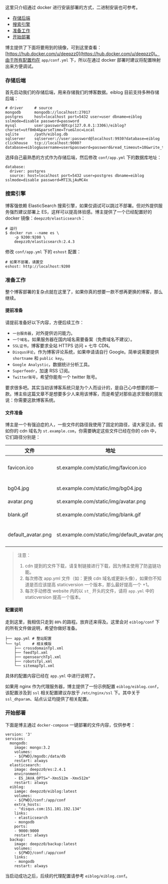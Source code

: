 这里只介绍通过 docker 进行安装部署的方式，二进制安装也可参考。

* [存储后端](#存储后端)
* [搜索引擎](#搜索引擎)
* [准备工作](#准备工作)
* [开始部署](#开始部署)

博主提供了下面将要用到的镜像，可到这里查看：[https://hub.docker.com/u/deepzz0](https://hub.docker.com/u/deepzz0)。由于所有配置均在 `app/conf.yml` 下，所以在通过 docker 部署时建议将配置映射出来方便调试。

### 存储后端

首先启动我们的存储后端，用来存储我们的博客数据。eiblog 目前支持多种存储后端：

```
# driver     # source
mongodb      mongodb://localhost:27017
postgres     host=localhost port=5432 user=user dbname=eiblog sslmode=disable password=password
mysql        user:password@tcp(127.0.0.1:3306)/eiblog?charset=utf8mb4&parseTime=True&loc=Local
sqlite       /path/eiblog.db
sqlserver    sqlserver://user:password@localhost:9930?database=eiblog
clickhouse   tcp://localhost:9000?database=eiblog&username=user&password=password&read_timeout=10&write_timeout=20
```

选择自己最熟悉的方式作为存储后端，然后修改 `conf/app.yml` 下的数据库地址：

```
database:
  driver: postgres
  source: host=localhost port=5432 user=postgres dbname=eiblog sslmode=disable password=MTI3LjAuMC4x
```

### 搜索引擎

博客强依赖 ElasticSearch 搜索引擎，如果仅调试可以跳过不部署。但对外提供服务强烈建议部署上 ES，这样可以提高体验感。博主提供了一个已经配置好的 docker 镜像：`deepzz0/elasticsearch`：

```
# 运行
$ docker run --name es \
    -p 9200:9200 \
    deepzz0/elasticsearch:2.4.3
```

修改 `conf/app.yml` 下的 `eshost` 配置：

```
# 如果不部署，请置空
eshost: http://localhost:9200
```

### 准备工作

整个博客部署的复杂点就在这里了，如果你真的想要一款不想再更换的博客，那么继续。

#### 提前准备

请提前准备好以下内容，方便后续工作：

* `一台服务器`，对外提供访问能力。
* `一个域名`，如果服务器在国内域名需要备案（免费域名不建议）。
* `SSL证书`，博客要求全站 HTTPS 访问 + 七牛 CDN。
* `Disqus评论`，作为博客评论系统，如果申请请自行 Google。简单说需要提供 `shortname` 和 `public key`。
* `Google Analystic`，数据统计分析工具。
* `Superfeedr`，加速 RSS 订阅。
* `Twitter账号`，希望你能有一个 twitter 账号。

要求很多吧。其实当初该博客系统只是为个人而设计的，是自己心中想要的那一款。博主些这篇文章不是想要多少人来用该博客，而是希望对那些追求至极的朋友说：你需要这款博客系统。

#### 文件准备

博主是一个有强迫症的人，一些文件的路径我使用了固定的路径，请大家见谅。假如你的 cdn 域名为 `st.example.com`，你需要确定这些文件已经在你的 cdn 中，它们路径分别是：

| 文件               | 地址                                         | 描述                                                         |
| ------------------ | -------------------------------------------- | ------------------------------------------------------------ |
| favicon.ico        | st.example.com/static/img/favicon.ico        | cdn 名为 `static/img/favicon.ico`。你也可以在代理服务器自行配置，只要通过 example.com/favicon.ico 也是能够访问到。 |
| bg04.jpg           | st.example.com/static/img/bg04.jpg           | cdn 名为 `static/img/bg04.jpg`，首页左侧的大背景图，需要更名请到 website/st_blog.css 修改。 |
| avatar.png         | st.example.com/static/img/avatar.png         | cdn 名为 `static/img/avatar.png`，个人博客头像               |
| blank.gif          | st.example.com/static/img/blank.gif          | cdn 名为 `static/img/blank.gif`，空白图片，复制链接下载 https://st.deepzz.com/static/img/blank.gif。 |
| default_avatar.png | st.example.com/static/img/default_avatar.png | cdn 名为 `static/img/default_avatar.png`，disqus 默认头像图片，复制链接下载 https://st.deepzz.com/static/img/default_avatar.png |

>  注意：
>
> 1. cdn 提到的文件下载，请复制链接进行下载，因为博主使用了防盗链功能。
> 2. 每次修改 app.yml 文件（如：更换 cdn 域名或更新头像），如果你不知道是否应该提高 staticversion 一个版本，那么最好提高一个 +1。
> 3. 每次手动修改 website 内的以 `st_` 开头的文件，请将 `app.yml` 中的 staticversion 提高一个版本。

#### 配置说明

走到这里，我相信只走到 `80%` 的路程。放弃还来得及。这里会对 `eiblog/conf` 下的所有文件做说明，希望你做好准备。

```
├── app.yml # 整站配置
└── tpl     # 相关模版
    ├── crossdomainTpl.xml
    ├── feedTpl.xml
    ├── opensearchTpl.xml
    ├── robotsTpl.xml
    └── sitemapTpl.xml
```

具体的配置内容已经在 `app.yml` 中进行说明了。

如果用 nginx 作为代理服务器，博主提供了一份示例配置 `eiblog/eiblog.conf`，该配置涉及到 `ssl` 相关配置建议存放于 `/etc/nginx/ssl` 下。其中关于 `ssl_dhparam`、站点认证均提供了相关配置。

### 开始部署

下面是博主通过 `docker-compose` 一键部署的文件内容，仅供参考：

```
version: '3'
services:
  mongodb:
    image: mongo:3.2
    volumes:
    - ${PWD}/mgodb:/data/db
    restart: always
  elasticsearch:
    image: deepzz0/es:2.4.1
    environment:
    - ES_JAVA_OPTS="-Xms512m -Xmx512m"
    restart: always
  eiblog:
    iamge: deepzz0/eiblog:latest
    volumes:
    - ${PWD}/conf:/app/conf
    extra_hosts:
    - "disqus.com:151.101.192.134"
    links:
    - elasticsearch
    - mongodb
    ports:
    - 9000:9000
    restart: always
  backup:
    image: deepzz0/backup:latest
    volumes:
    - ${PWD}/conf:/app/conf
    links:
    - mongodb
    restart: always
```

当启动成功之后，后续的代理配置请参考 `eiblog/eiblog.conf`。

